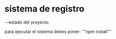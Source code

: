 <h1>sistema de registro</h1>

--estado del proyecto

para ejecutar el sistema debes poner:
'''npm install'''
